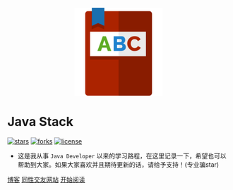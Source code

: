 <p align="center">
    <img src="./resources/book.svg" width="200" height="200"/>
</p>

# Java Stack

[![stars](https://badgen.net/github/stars/ryan4cloud/JavaStack?icon=github&color=4ab8a1)](https://github.com/ryan4cloud/JavaStack) [![forks](https://badgen.net/github/forks/ryan4cloud/JavaStack?icon=github&color=4ab8a1)](https://github.com/ryan4cloud/JavaStack) [![license](https://badgen.net/github/license/ryan4cloud/JavaStack)](https://github.com/ryan4cloud/JavaStack)

- 这是我从事 `Java Developer` 以来的学习路程，在这里记录一下，希望也可以帮助到大家。如果大家喜欢并且期待更新的话，请给予支持！(专业骗star)

[博客](https://ryan4cloud.github.io)
[同性交友网站](https://github.com/ryan4cloud/JavaStack)
[开始阅读](README.md)

